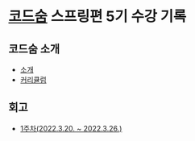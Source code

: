 # [코드숨](https://www.codesoom.com/) 스프링편 5기 수강 기록

## 코드숨 소개
- [소개](https://github.com/gyedong/codesoom-spring-log/blob/main/codesoom/about.md)
- [커리큘럼](https://github.com/gyedong/codesoom-spring-log/blob/main/codesoom/curriculum.md)

## 회고
- [1주차(2022.3.20. ~ 2022.3.26.)](https://github.com/gyedong/codesoom-spring-log/blob/main/retrospectives/1th_week.md)
